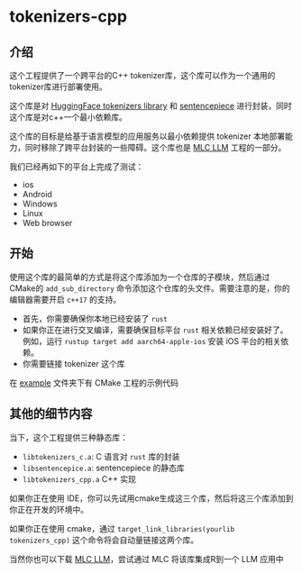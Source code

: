 # tokenizers-cpp

## 介绍
这个工程提供了一个跨平台的C++ tokenizer库，这个库可以作为一个通用的tokenizer库进行部署使用。

这个库是对 [HuggingFace tokenizers library](https://github.com/huggingface/tokenizers) 和 [sentencepiece](https://github.com/google/sentencepiece) 进行封装，同时这个库是对c++一个最小依赖库。

这个库的目标是给基于语言模型的应用服务以最小依赖提供 tokenizer 本地部署能力，同时移除了跨平台封装的一些障碍。这个库也是 [MLC LLM](https://github.com/mlc-ai/mlc-llm) 工程的一部分。

我们已经再如下的平台上完成了测试：

* ios
* Android
* Windows
* Linux
* Web browser

## 开始

使用这个库的最简单的方式是将这个库添加为一个仓库的子模块，然后通过CMake的 `add_sub_directory` 命令添加这个仓库的头文件。需要注意的是，你的编辑器需要开启 `c++17` 的支持。

* 首先，你需要确保你本地已经安装了 `rust`
* 如果你正在进行交叉编译，需要确保目标平台 `rust` 相关依赖已经安装好了。例如，运行 `rustup target add aarch64-apple-ios` 安装 iOS 平台的相关依赖。
* 你需要链接 tokenizer 这个库

在 [example](example) 文件夹下有 CMake 工程的示例代码



## 其他的细节内容
当下，这个工程提供三种静态库：
* `libtokenizers_c.a`: C 语言对 `rust` 库的封装
* `libsentencepice.a`: sentencepiece 的静态库
* `libtokenizers_cpp.a` C++ 实现

如果你正在使用 IDE，你可以先试用cmake生成这三个库，然后将这三个库添加到你正在开发的环境中。

如果你正在使用 cmake，通过 `target_link_libraries(yourlib tokenizers_cpp)` 这个命令将会自动量链接这两个库。

当然你也可以下载 [MLC LLM](https://github.com/mlc-ai/mlc-llm)，尝试通过 MLC 将该库集成R到一个 LLM 应用中
